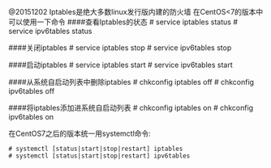 @20151202
Iptables是绝大多数linux发行版内建的防火墙
在CentOS<7的版本中可以使用一下命令
####查看Iptables的状态
    # service iptables status
    # service ipv6tables status

####关闭iptables
    # service iptables stop
    # service ipv6tables stop

####启动iptables
    # service iptables start
    # service ipv6tables start

####从系统自启动列表中删除iptables
    # chkconfig iptables off
    # chkconfig ipv6tables off

####将iptables添加进系统自启动列表
    # chkconfig iptables on
    # chkconfig ipv6tables on

在CentOS7之后的版本统一用systemctl命令:  

    # systemctl [status|start|stop|restart] iptables
    # systemctl [status|start|stop|restart] ipv6tables
